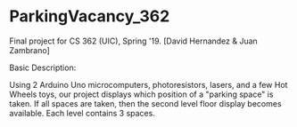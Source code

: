 # ParkingVacancy_362
Final project for CS 362 (UIC), Spring '19. [David Hernandez &amp; Juan Zambrano]

Basic Description:

Using 2 Arduino Uno microcomputers, photoresistors, lasers, and a few Hot Wheels toys, 
our project displays  which position of a "parking space" is taken. If all spaces are 
taken, then the second level floor display becomes available. Each level contains 3 
spaces.
